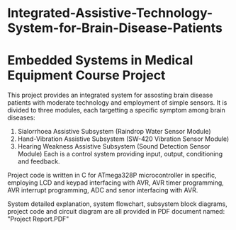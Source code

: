 # Integrated-Assistive-Technology-System-for-Brain-Disease-Patients
# Embedded Systems in Medical Equipment Course Project

This project provides an integrated system for assosting brain disease patients with moderate technology and employment of simple sensors.
It is divided to three modules, each targetting a specific symptom among brain diseases:
1) Sialorrhoea Assistive Subsystem (Raindrop Water Sensor Module)
2) Hand-Vibration Assistive Subsystem (SW-420 Vibration Sensor Module)
3) Hearing Weakness Assistive Subsystem (Sound Detection Sensor Module)
Each is a control system providing input, output, conditioning and feedback. 

Project code is written in C for ATmega328P microcontroller in specific, employing LCD and keypad interfacing with AVR, AVR timer programming, AVR interrupt programming, ADC and senor interfacing with AVR.

System detailed explanation, system flowchart, subsystem block diagrams, project code and circuit diagram are all provided in PDF document named: "Project Report.PDF"
